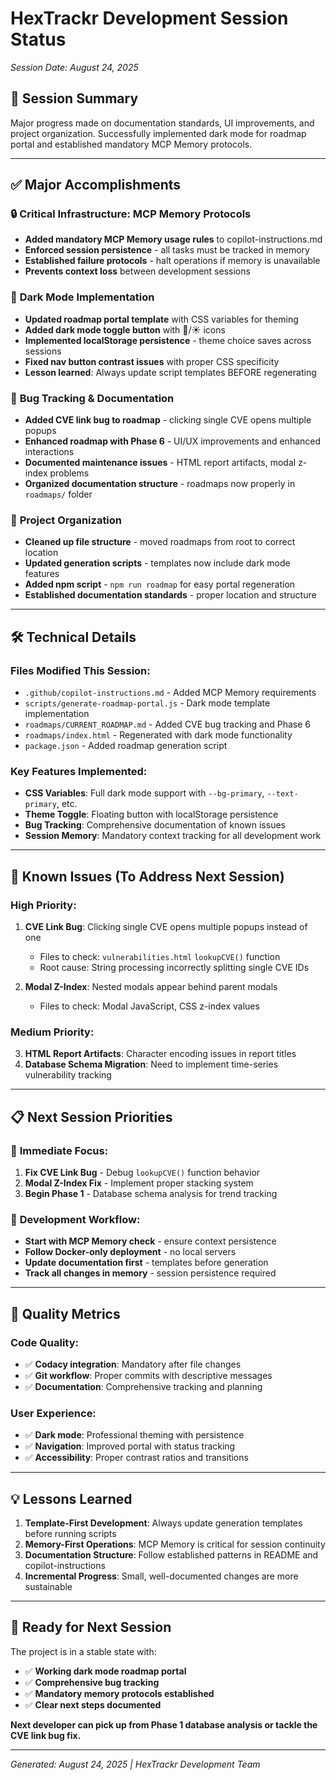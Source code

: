 # HexTrackr Development Session Status
*Session Date: August 24, 2025*

## 🎯 **Session Summary**
Major progress made on documentation standards, UI improvements, and project organization. Successfully implemented dark mode for roadmap portal and established mandatory MCP Memory protocols.

---

## ✅ **Major Accomplishments**

### 🔒 **Critical Infrastructure: MCP Memory Protocols**
- **Added mandatory MCP Memory usage rules** to copilot-instructions.md
- **Enforced session persistence** - all tasks must be tracked in memory
- **Established failure protocols** - halt operations if memory is unavailable
- **Prevents context loss** between development sessions

### 🌙 **Dark Mode Implementation**
- **Updated roadmap portal template** with CSS variables for theming
- **Added dark mode toggle button** with 🌙/☀️ icons
- **Implemented localStorage persistence** - theme choice saves across sessions
- **Fixed nav button contrast issues** with proper CSS specificity
- **Lesson learned**: Always update script templates BEFORE regenerating

### 🐛 **Bug Tracking & Documentation**
- **Added CVE link bug to roadmap** - clicking single CVE opens multiple popups
- **Enhanced roadmap with Phase 6** - UI/UX improvements and enhanced interactions
- **Documented maintenance issues** - HTML report artifacts, modal z-index problems
- **Organized documentation structure** - roadmaps now properly in `roadmaps/` folder

### 📁 **Project Organization**
- **Cleaned up file structure** - moved roadmaps from root to correct location
- **Updated generation scripts** - templates now include dark mode features
- **Added npm script** - `npm run roadmap` for easy portal regeneration
- **Established documentation standards** - proper location and structure

---

## 🛠️ **Technical Details**

### Files Modified This Session:
- `.github/copilot-instructions.md` - Added MCP Memory requirements
- `scripts/generate-roadmap-portal.js` - Dark mode template implementation
- `roadmaps/CURRENT_ROADMAP.md` - Added CVE bug tracking and Phase 6
- `roadmaps/index.html` - Regenerated with dark mode functionality
- `package.json` - Added roadmap generation script

### Key Features Implemented:
- **CSS Variables**: Full dark mode support with `--bg-primary`, `--text-primary`, etc.
- **Theme Toggle**: Floating button with localStorage persistence
- **Bug Tracking**: Comprehensive documentation of known issues
- **Session Memory**: Mandatory context tracking for all development work

---

## 🚨 **Known Issues (To Address Next Session)**

### High Priority:
1. **CVE Link Bug**: Clicking single CVE opens multiple popups instead of one
   - Files to check: `vulnerabilities.html` `lookupCVE()` function
   - Root cause: String processing incorrectly splitting single CVE IDs

2. **Modal Z-Index**: Nested modals appear behind parent modals
   - Files to check: Modal JavaScript, CSS z-index values

### Medium Priority:
3. **HTML Report Artifacts**: Character encoding issues in report titles
4. **Database Schema Migration**: Need to implement time-series vulnerability tracking

---

## 📋 **Next Session Priorities**

### 🎯 **Immediate Focus:**
1. **Fix CVE Link Bug** - Debug `lookupCVE()` function behavior
2. **Modal Z-Index Fix** - Implement proper stacking system
3. **Begin Phase 1** - Database schema analysis for trend tracking

### 🔄 **Development Workflow:**
- **Start with MCP Memory check** - ensure context persistence
- **Follow Docker-only deployment** - no local servers
- **Update documentation first** - templates before generation
- **Track all changes in memory** - session persistence required

---

## 🎉 **Quality Metrics**

### Code Quality:
- ✅ **Codacy integration**: Mandatory after file changes
- ✅ **Git workflow**: Proper commits with descriptive messages  
- ✅ **Documentation**: Comprehensive tracking and planning

### User Experience:
- ✅ **Dark mode**: Professional theming with persistence
- ✅ **Navigation**: Improved portal with status tracking
- ✅ **Accessibility**: Proper contrast ratios and transitions

---

## 💡 **Lessons Learned**

1. **Template-First Development**: Always update generation templates before running scripts
2. **Memory-First Operations**: MCP Memory is critical for session continuity  
3. **Documentation Structure**: Follow established patterns in README and copilot-instructions
4. **Incremental Progress**: Small, well-documented changes are more sustainable

---

## 🚀 **Ready for Next Session**

The project is in a stable state with:
- ✅ **Working dark mode roadmap portal**
- ✅ **Comprehensive bug tracking**
- ✅ **Mandatory memory protocols established**
- ✅ **Clear next steps documented**

**Next developer can pick up from Phase 1 database analysis or tackle the CVE link bug fix.**

---

*Generated: August 24, 2025 | HexTrackr Development Team*
